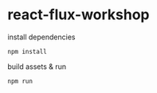 # react-flux-workshop

install dependencies
```
npm install
```

build assets & run
```
npm run
```
